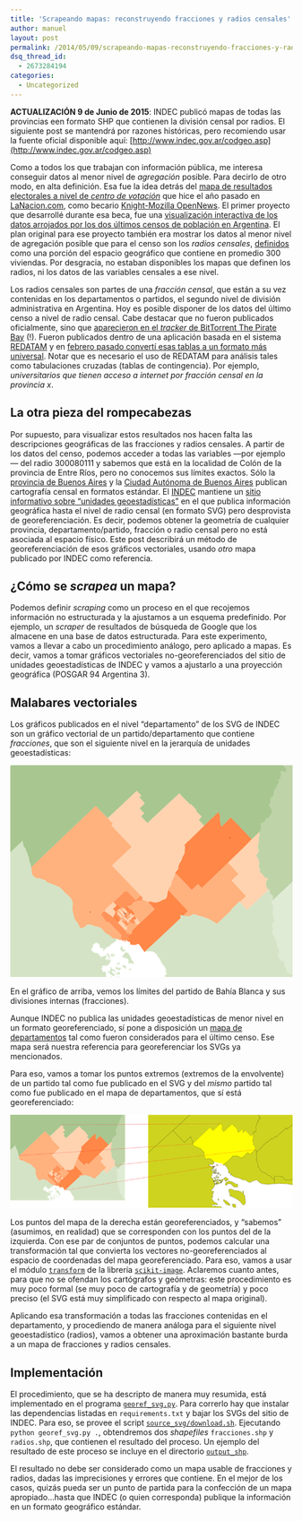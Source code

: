 ```yaml
---
title: 'Scrapeando mapas: reconstruyendo fracciones y radios censales'
author: manuel
layout: post
permalink: /2014/05/09/scrapeando-mapas-reconstruyendo-fracciones-y-radios-censales/
dsq_thread_id:
  - 2673284194
categories:
  - Uncategorized
---
```


**ACTUALIZACIÓN 9 de Junio de 2015**: INDEC publicó mapas de todas las provincias een formato SHP que contienen la división censal por radios. El siguiente post se mantendrá por razones históricas, pero recomiendo usar la fuente oficial disponible aquí: [http://www.indec.gov.ar/codgeo.asp](http://www.indec.gov.ar/codgeo.asp)

Como a todos los que trabajan con información pública, me interesa conseguir datos al menor nivel de *agregación* posible. Para decirlo de otro modo, en alta definición. Esa fue la idea detrás del [mapa de resultados electorales a nivel de *centro de votación*][1] que hice el año pasado en [LaNacion.com][2], como becario [Knight-Mozilla OpenNews][3]. El primer proyecto que desarrollé durante esa beca, fue una [visualización interactiva de los datos arrojados por los dos últimos censos de población en Argentina][4]. El plan original para ese proyecto también era mostrar los datos al menor nivel de agregación posible que para el censo son los *radios censales*, [definidos][5] como una porción del espacio geográfico que contiene en promedio 300 viviendas. Por desgracia, no estaban disponibles los mapas que definen los radios, ni los datos de las variables censales a ese nivel.

Los radios censales son partes de una *fracción censal*, que están a su vez contenidas en los departamentos o partidos, el segundo nivel de división administrativa en Argentina. Hoy es posible disponer de los datos del último censo a nivel de radio censal. Cabe destacar que no fueron publicados oficialmente, sino que [aparecieron en el *tracker* de BitTorrent The Pirate Bay][6] (!). Fueron publicados dentro de una aplicación basada en el sistema [REDATAM][7] y en [febrero pasado convertí esas tablas a un formato más universal][8]. Notar que es necesario el uso de REDATAM para análisis tales como tabulaciones cruzadas (tablas de contingencia). Por ejemplo, *universitarios que tienen acceso a internet por fracción censal en la provincia x*.

## La otra pieza del rompecabezas

Por supuesto, para visualizar estos resultados nos hacen falta las descripciones geográficas de las fracciones y radios censales. A partir de los datos del censo, podemos acceder a todas las variables —por ejemplo— del radio 300080111 y sabemos que está en la localidad de Colón de la provincia de Entre Ríos, pero no conocemos sus límites exactos. Sólo la [provincia de Buenos Aires][9] y la [Ciudad Autónoma de Buenos Aires][10] publican cartografía censal en formatos estándar. El [INDEC][11] mantiene un [sitio informativo sobre &#8220;unidades geoestadísticas&#8221;][12] en el que publica información geográfica hasta el nivel de radio censal (en formato SVG) pero desprovista de georeferenciación. Es decir, podemos obtener la geometría de cualquier provincia, departamento/partido, fracción o radio censal pero no está asociada al espacio físico. Este post describirá un método de georeferenciación de esos gráficos vectoriales, usando *otro* mapa publicado por INDEC como referencia.

## ¿Cómo se *scrapea* un mapa?

Podemos definir *scraping* como un proceso en el que recojemos información no estructurada y la ajustamos a un esquema predefinido. Por ejemplo, un *scraper* de resultados de búsqueda de Google que los almacene en una base de datos estructurada. Para este experimento, vamos a llevar a cabo un procedimiento análogo, pero aplicado a mapas. Es decir, vamos a tomar gráficos vectoriales no-georeferenciados del sitio de unidades geoestadísticas de INDEC y vamos a ajustarlo a una proyección geográfica (POSGAR 94 Argentina 3).

## Malabares vectoriales

Los gráficos publicados en el nivel &#8220;departamento&#8221; de los SVG de INDEC son un gráfico vectorial de un partido/departamento que contiene *fracciones*, que son el siguiente nivel en la jerarquía de unidades geoestadísticas:

![Fracciones de Bahía Blanca][13]

En el gráfico de arriba, vemos los límites del partido de Bahía Blanca y sus divisiones internas (fracciones).

Aunque INDEC no publica las unidades geoestadísticas de menor nivel en un formato georeferenciado, sí pone a disposición un [mapa de departamentos][14] tal como fueron considerados para el último censo. Ese mapa será nuestra referencia para georeferenciar los SVGs ya mencionados.

Para eso, vamos a tomar los puntos extremos (extremos de la envolvente) de un partido tal como fue publicado en el SVG y del *mismo* partido tal como fue publicado en el mapa de departamentos, que sí está georeferenciado:

![Puntos correspondientes][15]

Los puntos del mapa de la derecha están georeferenciados, y &#8220;sabemos&#8221; (asumimos, en realidad) que se corresponden con los puntos del de la izquierda. Con ese par de conjuntos de puntos, podemos calcular una transformación tal que convierta los vectores no-georeferenciados al espacio de coordenadas del mapa georeferenciado. Para eso, vamos a usar el módulo [`transform`][16] de la librería [`scikit-image`][17]. Aclaremos cuanto antes, para que no se ofendan los cartógrafos y geómetras: este procedimiento es muy poco formal (se muy poco de cartografía y de geometría) y poco preciso (el SVG está muy simplificado con respecto al mapa original).

Aplicando esa transformación a todas las fracciones contenidas en el departamento, y procediendo de manera análoga para el siguiente nivel geoestadístico (radios), vamos a obtener una aproximación bastante burda a un mapa de fracciones y radios censales.

## Implementación

El procedimiento, que se ha descripto de manera muy resumida, está implementado en el programa [`georef_svg.py`][18]. Para correrlo hay que instalar las dependencias listadas en `requirements.txt` y bajar los SVGs del sitio de INDEC. Para eso, se provee el script [`source_svg/download.sh`][19]. Ejecutando `python georef_svg.py .`, obtendremos dos *shapefiles* `fracciones.shp` y `radios.shp`, que contienen el resultado del proceso. Un ejemplo del resultado de este proceso se incluye en el directorio [`output_shp`][20].

El resultado no debe ser considerado como un mapa usable de fracciones y radios, dadas las imprecisiones y errores que contiene. En el mejor de los casos, quizás pueda ser un punto de partida para la confección de un mapa apropiado&#8230;hasta que INDEC (o quien corresponda) publique la información en un formato geográfico estándar.

 [1]: http://interactivos.lanacion.com.ar/mapa-elecciones-2013/
 [2]: http://lanacion.com
 [3]: http://opennews.org
 [4]: http://interactivos.lanacion.com.ar/censo/#Poblacion_Total-intercensal
 [5]: https://www.santafe.gov.ar/index.php/web/content/view/full/163619/%28subtema%29/93664 "SantaFe.gov.ar"
 [6]: https://thepiratebay.se/torrent/9642504/CPV2010BArgVer1.exe
 [7]: http://www.eclac.cl/redatam/default.asp?idioma=IN
 [8]: http://blog.jazzido.com/2014/02/24/resultados-censo-2010-radio-censal/
 [9]: http://www.ec.gba.gov.ar/estadistica/censo2010/cartografia.html
 [10]: http://www.buenosaires.gob.ar/areas/hacienda/sis_estadistico/cartografia_censal_cnphv_2010.php?menu_id=35240
 [11]: http://www.indec.gov.ar
 [12]: http://www.opex.sig.indec.gov.ar/codgeo/index.php?pagina=mapas
 [13]: https://github.com/jazzido/svg-map-scrape/raw/master/img/06056.png?raw=True
 [14]: http://www.indec.gov.ar/default_gis.htm
 [15]: https://github.com/jazzido/svg-map-scrape/raw/master/img/puntos_correspondientes.png?raw=true
 [16]: http://scikit-image.org/docs/dev/api/skimage.transform.html
 [17]: http://scikit-image.org/
 [18]: https://github.com/jazzido/svg-map-scrape/blob/master/georef_svg.py
 [19]: https://github.com/jazzido/svg-map-scrape/blob/master/source_svgs/download.sh
 [20]: https://github.com/jazzido/svg-map-scrape/tree/master/output_shp

